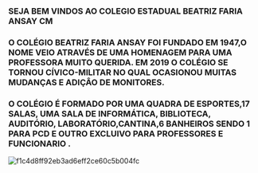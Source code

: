 ### SEJA BEM VINDOS AO COLEGIO ESTADUAL BEATRIZ FARIA ANSAY CM

### O COLÉGIO BEATRIZ FARIA ANSAY FOI FUNDADO EM 1947,O NOME VEIO ATRAVÉS DE UMA HOMENAGEM PARA UMA PROFESSORA MUITO QUERIDA. EM 2019 O COLÉGIO SE TORNOU CÍVICO-MILITAR NO QUAL OCASIONOU MUITAS MUDANÇAS E ADIÇÂO DE MONITORES.

### O COLÉGIO É FORMADO POR UMA QUADRA DE ESPORTES,17 SALAS, UMA SALA DE INFORMÁTICA, BIBLIOTECA, AUDITÓRIO, LABORATÓRIO,CANTINA,6 BANHEIROS SENDO 1 PARA PCD E OUTRO EXCLUIVO PARA PROFESSORES  E FUNCIONARIO .











![f1c4d8ff92eb3ad6eff2ce60c5b004fc](https://github.com/lindosdobfa/lindosdobfa/assets/138328991/7120dfad-7cc1-4ef6-84c6-f142c5ce9b20)
